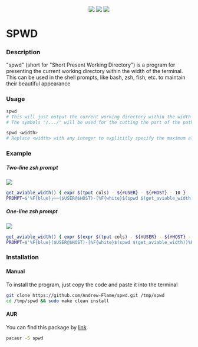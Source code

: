 <div align=center style='text-align: center'>
    <img src='https://img.shields.io/github/repo-size/Andrew-Flame/spwd?style=for-the-badge'/>
    <img src='https://img.shields.io/github/v/release/Andrew-Flame/spwd?style=for-the-badge'/>
    <img src='https://img.shields.io/github/license/Andrew-Flame/spwd?color=%230CD94E&style=for-the-badge'/>
</div>

# SPWD
### Description
"spwd" (short for "Short Present Working Directory") is a program for presenting the current working directory within the width of the terminal. This can be used in the shell prompts, like bash, zsh, fish, etc. to maintain their beautiful appearance

### Usage
```BASH
spwd
# This will just output the current working directory within the width of the terminal
# The symbols "/.../" will be used for the cutting the part of the path
```
```BASH
spwd <width>
# Replace <width> with any integer to explicitly specify the maximum allowable output length
```

### Example
##### Two-line zsh prompt
![](https://github.com/Andrew-Flame/spwd/assets/82677442/acb0d654-457c-4950-b388-d5655b06bbeb)
```BASH
get_aviable_width() { expr $(tput cols) - ${#USER} - ${#HOST} - 10 }
PROMPT=$'%F{blue}┌──($USER@$HOST)-[%F{white}$(spwd $(get_aviable_width))%F{blue}]\n└─$suffix%f '
```
##### One-line zsh prompt
![](https://github.com/Andrew-Flame/spwd/assets/82677442/a7af28ac-a7bf-4e06-916b-7029b9c056e4)
```BASH
get_aviable_width() { expr $(expr $(tput cols) - ${#USER} - ${#HOST} - 10) / 2 }
PROMPT=$'%F{blue}($USER@$HOST)-[%F{white}$(spwd $(get_aviable_width))%F{blue}] $suffix%f '
```

### Installation
#### Manual
To install the program, just copy the code and paste it into the terminal
```BASH
git clone https://github.com/Andrew-Flame/spwd.git /tmp/spwd
cd /tmp/spwd && sudo make clean install
```
#### AUR
You can find this package by [link](https://aur.archlinux.org/packages/spwd)
```BASH
pacaur -S spwd
```
